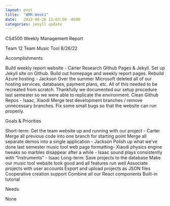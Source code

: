 ```yaml
---
layout: post
title:  "WMR-Week1"
date:   2022-08-26 12:03:56 -0600
categories: jekyll update
---
```

CS4500 Weekly Management Report

Team 12
Team Music Tool
8/26/22

Accomplishments

Build weekly report website - Carter
Research GIthub Pages & Jekyll.
Set up Jekyll site on Github.
Build out homepage and weekly report pages.
Rebuild Azure hosting - Jackson
Over the summer Microsoft deleted all of our hosting services, databases, payment plans, etc. All of this needed to be recreated from scratch. Thankfully we documented our setup procedure last semester so we were able to replicate the environment.
Clean Github Repos - Isaac, Xiaodi
Merge test development branches / remove unnecessary branches.
Fix some small bugs so that the website can run properly.


Goals & Priorities

Short-term:
Get the team website up and running with our project - Carter
Merge all previous code into one branch for starting point
Merge all separate demos into a single application - Jackson
Polish up what we’ve done last semester
music tool web page formatting- Xiaodi
physics engine tweaks so marbles disappear after a while - Isaac
sound plays consistently with “Instruments” - Isaac
Long-term:
Save projects to the database
Make our music tool website look good and all features run well
Associate projects with user accounts
Export and upload projects as JSON files
Cooperative creation support
Combine all our React components
Built-in tutorial

Needs

None


